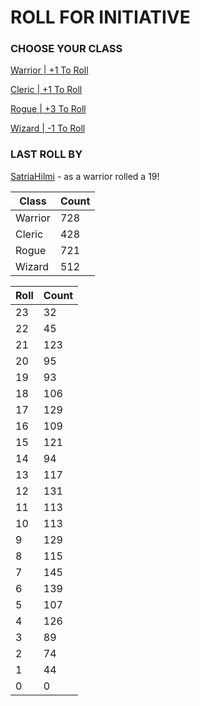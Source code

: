 # ROLL FOR INITIATIVE
### CHOOSE YOUR CLASS

[Warrior | +1 To Roll](https://github.com/benjaminsampica/benjaminsampica/issues/new?title=roll%7Cwarrior&body=Just+click+%27Create%27.)

[Cleric | +1 To Roll](https://github.com/benjaminsampica/benjaminsampica/issues/new?title=roll%7Ccleric&body=Just+click+%27Create%27.)

[Rogue | +3 To Roll](https://github.com/benjaminsampica/benjaminsampica/issues/new?title=roll%7Crogue&body=Just+click+%27Create%27.)

[Wizard | -1 To Roll](https://github.com/benjaminsampica/benjaminsampica/issues/new?title=roll%7Cwizard&body=Just+click+%27Create%27.)
### LAST ROLL BY
[SatriaHilmi](https://www.github.com/SatriaHilmi) - as a warrior rolled a 19!

|Class|Count|
|-|-|
|Warrior|728|
|Cleric|428|
|Rogue|721|
|Wizard|512|

|Roll|Count|
|-|-|
|23|32
|22|45
|21|123
|20|95
|19|93
|18|106
|17|129
|16|109
|15|121
|14|94
|13|117
|12|131
|11|113
|10|113
|9|129
|8|115
|7|145
|6|139
|5|107
|4|126
|3|89
|2|74
|1|44
|0|0
